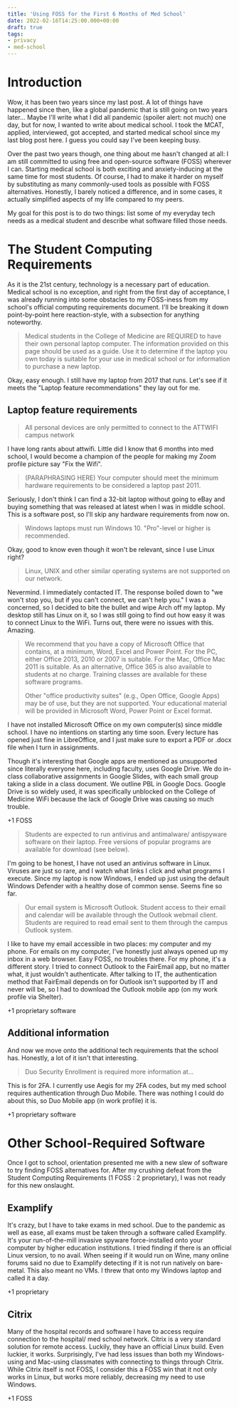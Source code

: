 ```yaml
---
title: 'Using FOSS for the First 6 Months of Med School'
date: 2022-02-16T14:25:00.000+00:00
draft: true
tags:
- privacy
- med-school
---
```


# Introduction
Wow, it has been two years since my last post. A lot of things have happened since then, like a global pandemic that is still going on two years later... Maybe I'll write what I did all pandemic (spoiler alert: not much) one day, but for now, I wanted to write about medical school. I took the MCAT, applied, interviewed, got accepted, and started medical school since my last blog post here. I guess you could say I've been keeping busy.

Over the past two years though, one thing about me hasn't changed at all: I am still committed to using free and open-source software (FOSS) wherever I can. Starting medical school is both exciting and anxiety-inducing at the same time for most students. Of course, I had to make it harder on myself by substituting as many commonly-used tools as possible with FOSS alternatives. Honestly, I barely noticed a difference, and in some cases, it actually simplified aspects of my life compared to my peers.

My goal for this post is to do two things: list some of my everyday tech needs as a medical student and describe what software filled those needs.

# The Student Computing Requirements
As it is the 21st century, technology is a necessary part of education. Medical school is no exception, and right from the first day of acceptance, I was already running into some obstacles to my FOSS-iness from my school's official computing requirements document. I'll be breaking it down point-by-point here reaction-style, with a subsection for anything noteworthy.

> Medical students in the College of Medicine are REQUIRED to have their own personal laptop computer. The information provided on this page should be used as a guide. Use it to determine if the laptop you own today is suitable for your use in medical school or for information to purchase a new laptop.

Okay, easy enough. I still have my laptop from 2017 that runs. Let's see if it meets the "Laptop feature recommendations" they lay out for me.

## Laptop feature requirements
> All personal devices are only permitted to connect to the ATTWIFI campus network

I have long rants about attwifi. Little did I know that 6 months into med school, I would become a champion of the people for making my Zoom profile picture say "Fix the Wifi".

> (PARAPHRASING HERE) Your computer should meet the minimum hardware requirements to be considered a laptop past 2011.

Seriously, I don't think I can find a 32-bit laptop without going to eBay and buying something that was released at latest when I was in middle school. This is a software post, so I'll skip any hardware requirements from now on.

> Windows laptops must run Windows 10. "Pro"-level or higher is recommended.

Okay, good to know even though it won't be relevant, since I use Linux right?

> Linux, UNIX and other similar operating systems are not supported on our network.

Nevermind. I immediately contacted IT. The response boiled down to "we won't stop you, but if you can't connect, we can't help you." I was a concerned, so I decided to bite the bullet and wipe Arch off my laptop. My desktop still has Linux on it, so I was still going to find out how easy it was to connect Linux to the WiFi. Turns out, there were no issues with this. Amazing.

> We recommend that you have a copy of Microsoft Office that contains, at a minimum, Word, Excel and Power Point. For the PC, either Office 2013, 2010 or 2007 is suitable. For the Mac, Office Mac 2011 is suitable. As an alternative, Office 365 is also available to students at no charge. Training classes are available for these software programs.
> 
> Other "office productivity suites" (e.g., Open Office, Google Apps) may be of use, but they are not supported. Your educational material will be provided in Microsoft Word, Power Point or Excel format.

I have not installed Microsoft Office on my own computer(s) since middle school. I have no intentions on starting any time soon. Every lecture has opened just fine in LibreOffice, and I just make sure to export a PDF or .docx file when I turn in assignments. 

Though it's interesting that Google apps are mentioned as unsupported since literally everyone here, including faculty, uses Google Drive. We do in-class collaborative assignments in Google Slides, with each small group taking a slide in a class document. We outline PBL in Google Docs. Google Drive is so widely used, it was specifically unblocked on the College of Medicine WiFi because the lack of Google Drive was causing so much trouble.

+1 FOSS

> Students are expected to run antivirus and antimalware/ antispyware software on their laptop. Free versions of popular programs are available for download (see below).

I'm going to be honest, I have not used an antivirus software in Linux. Viruses are just so rare, and I watch what links I click and what programs I execute. Since my laptop is now Windows, I ended up just using the default Windows Defender with a healthy dose of common sense. Seems fine so far.

> Our email system is Microsoft Outlook. Student access to their email and calendar will be available through the Outlook webmail client. Students are required to read email sent to them through the campus Outlook system.

I like to have my email accessible in two places: my computer and my phone. For emails on my computer, I've honestly just always opened up my inbox in a web browser. Easy FOSS, no troubles there. For my phone, it's a different story. I tried to connect Outlook to the FairEmail app, but no matter what, it just wouldn't authenticate. After talking to IT, the authentication method that FairEmail depends on for Outlook isn't supported by IT and never will be, so I had to download the Outlook mobile app (on my work profile via Shelter).

+1 proprietary software

## Additional information
And now we move onto the additional tech requirements that the school has. Honestly, a lot of it isn't that interesting.

> Duo Security Enrollment is required more information at...

This is for 2FA. I currently use Aegis for my 2FA codes, but my med school requires authentication through Duo Mobile. There was nothing I could do about this, so Duo Mobile app (in work profile) it is.

+1 proprietary software

# Other School-Required Software
Once I got to school, orientation presented me with a new slew of software to try finding FOSS alternatives for. After my crushing defeat from the Student Computing Requirements (1 FOSS : 2 proprietary), I was not ready for this new onslaught.

## Examplify
It's crazy, but I have to take exams in med school. Due to the pandemic as well as ease, all exams must be taken through a software called Examplify. It's your run-of-the-mill invasive spyware force-installed onto your computer by higher education institutions. I tried finding if there is an official Linux version, to no avail. When seeing if it would run on Wine, many online forums said no due to Examplify detecting if it is not run natively on bare-metal. This also meant no VMs. I threw that onto my Windows laptop and called it a day.

+1 proprietary

## Citrix
Many of the hospital records and software I have to access require connection to the hospital/ med school network. Citrix is a very standard solution for remote access. Luckily, they have an official Linux build. Even luckier, it works. Surprisingly, I've had less issues than both my Windows-using and Mac-using classmates with connecting to things through Citrix. While Citrix itself is not FOSS, I consider this a FOSS win that it not only works in Linux, but works more reliably, decreasing my need to use Windows.

+1 FOSS
